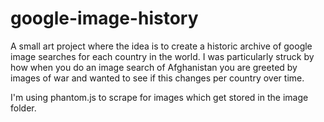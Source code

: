 # google-image-history
A small art project where the idea is to create a historic archive of google image searches for each country in the world. I was particularly struck by how when you do an image search of Afghanistan you are greeted by images of war and wanted to see if this changes per country over time.

I'm using phantom.js to scrape for images which get stored in the image folder.
